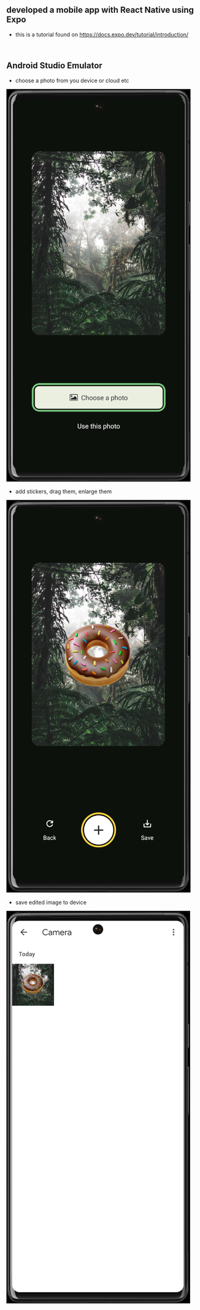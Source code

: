 ## developed a mobile app with React Native using Expo

 - this is a tutorial found on https://docs.expo.dev/tutorial/introduction/

<br>

 ## Android Studio Emulator
 - choose a photo from you device or cloud etc

 ![Choose Photo](/docs/StickerSmash1.png?raw=true "choose a photo")

 - add stickers, drag them, enlarge them

 ![Add Sticker](/docs/StickerSmash2.png?raw=true "add a sticker")

 - save edited image to device

 ![Save](/docs/StickerSmash3.png?raw=true "save the edited photo")